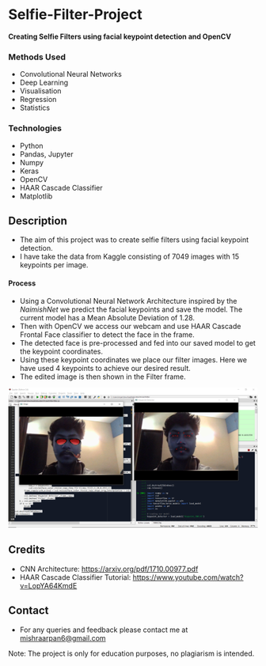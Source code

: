 # Selfie-Filter-Project
<b> Creating Selfie Filters using facial keypoint detection and OpenCV </b>

### Methods Used
* Convolutional Neural Networks
* Deep Learning
* Visualisation
* Regression
* Statistics

### Technologies
* Python
* Pandas, Jupyter
* Numpy
* Keras
* OpenCV
* HAAR Cascade Classifier
* Matplotlib

## Description

* The aim of this project was to create selfie filters using facial keypoint detection.
* I have take the data from Kaggle consisting of 7049 images with 15 keypoints per image. <br>
#### <b> Process </b>
* Using a Convolutional Neural Network Architecture inspired by the <i> NaimishNet </i> we predict the facial keypoints and save the model. The current model has a Mean Absolute Deviation of 1.28.
* Then with OpenCV we access our webcam and use HAAR Cascade Frontal Face classifier to detect the face in the frame.
* The detected face is pre-processed and fed into our saved model to get the keypoint coordinates.
* Using these keypoint coordinates we place our filter images. Here we have used 4 keypoints to achieve our desired result.
* The edited image is then shown in the Filter frame.

![](Result.png)

## Credits
* CNN Architecture: https://arxiv.org/pdf/1710.00977.pdf
* HAAR Cascade Classifier Tutorial: https://www.youtube.com/watch?v=LopYA64KmdE

## Contact
* For any queries and feedback please contact me at mishraarpan6@gmail.com

Note: The project is only for education purposes, no plagiarism is intended.
